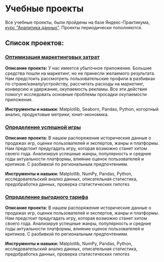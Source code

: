 # Учебные проекты

Все учебные проекты, были пройдены на базе Яндекс-Практикума, [курс "Аналитика данных"](https://practicum.yandex.ru/data-analyst/). Проекты периодически пополняются.

## Список проектов:

### [Оптимизация маркетинговых затрат](https://github.com/Belken806/educational-projects/tree/main/Оптимизация%20маркетинговых%20затрат) 
**Описание проекта:**
У нас имеется убыточное приложение. Большие средства пошли на маркетинг, но не принесли желаемого результата. Нам предстоить рассмотреть пользовательские профили в разбивках по стране/каналу/устройству, рассчитать расходы на маркетинг, конверсию и удержание, окупаемость рекламы.  Все эти действия помогут исследовать основные проблемы просадки окупаемости приложения. 

**Инструменты и навыки:** 
Matplotlib, Seaborn, Pandas, Python, когортный анализ, продуктовые метрики, юнит-экономика.

### [Определение успешной игры](https://github.com/Belken806/educational-projects/tree/main/Определение%20успешной%20игры) 
**Описание проекта:**
В нашем распоряжение исторические данные о продажах игр, оценки пользователей и экспертов, жанры и платформы. Нам предстоит предугадать игру, которая возможно станет хитом своего года. Анализируя успешные жанры, популярность и средние годы актуальности платформы, влияние оценок пользователей и критиков. С разбивкой по региональным предпочтениям.

**Инструменты и навыки:**
Matplotlib, NumPy, Pandas, Python, исследовательский анализ данных, описательная статистика, предобработка данных, проверка статистических гипотез

### [Определение выгодного тарифа](https://github.com/Belken806/educational-projects/tree/main/Определение%20лучшего%20тарифа) 
**Описание проекта:**
В нашем распоряжение исторические данные о продажах игр, оценки пользователей и экспертов, жанры и платформы. Нам предстоит предугадать игру, которая возможно станет хитом своего года. Анализируя успешные жанры, популярность и средние годы актуальности платформы, влияние оценок пользователей и критиков. С разбивкой по региональным предпочтениям.

**Инструменты и навыки:**
Matplotlib, NumPy, Pandas, Python, исследовательский анализ данных, описательная статистика, предобработка данных, проверка статистических гипотез


